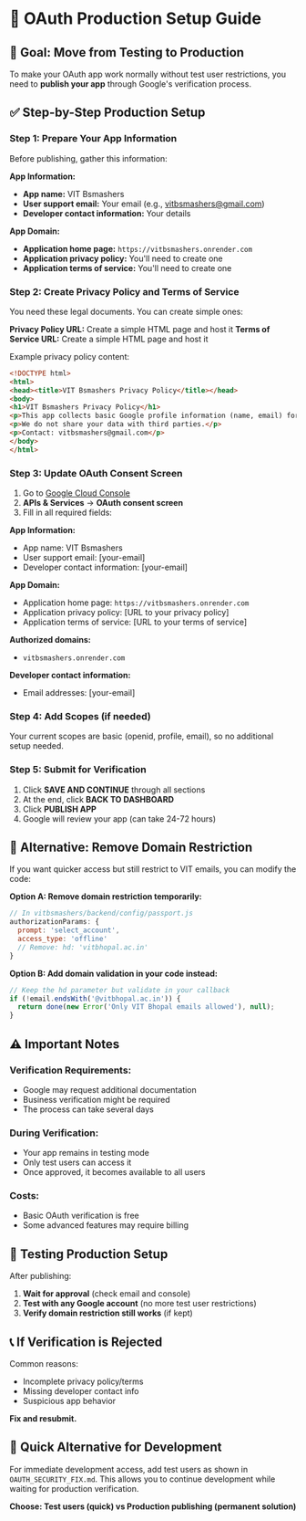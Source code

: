 # 🚀 OAuth Production Setup Guide

## 🎯 **Goal: Move from Testing to Production**

To make your OAuth app work normally without test user restrictions, you need to **publish your app** through Google's verification process.

## ✅ **Step-by-Step Production Setup**

### **Step 1: Prepare Your App Information**

Before publishing, gather this information:

**App Information:**
- **App name:** VIT Bsmashers
- **User support email:** Your email (e.g., vitbsmashers@gmail.com)
- **Developer contact information:** Your details

**App Domain:**
- **Application home page:** `https://vitbsmashers.onrender.com`
- **Application privacy policy:** You'll need to create one
- **Application terms of service:** You'll need to create one

### **Step 2: Create Privacy Policy and Terms of Service**

You need these legal documents. You can create simple ones:

**Privacy Policy URL:** Create a simple HTML page and host it
**Terms of Service URL:** Create a simple HTML page and host it

Example privacy policy content:
```html
<!DOCTYPE html>
<html>
<head><title>VIT Bsmashers Privacy Policy</title></head>
<body>
<h1>VIT Bsmashers Privacy Policy</h1>
<p>This app collects basic Google profile information (name, email) for authentication purposes only.</p>
<p>We do not share your data with third parties.</p>
<p>Contact: vitbsmashers@gmail.com</p>
</body>
</html>
```

### **Step 3: Update OAuth Consent Screen**

1. Go to [Google Cloud Console](https://console.cloud.google.com/)
2. **APIs & Services** → **OAuth consent screen**
3. Fill in all required fields:

**App Information:**
- App name: VIT Bsmashers
- User support email: [your-email]
- Developer contact information: [your-email]

**App Domain:**
- Application home page: `https://vitbsmashers.onrender.com`
- Application privacy policy: [URL to your privacy policy]
- Application terms of service: [URL to your terms of service]

**Authorized domains:**
- `vitbsmashers.onrender.com`

**Developer contact information:**
- Email addresses: [your-email]

### **Step 4: Add Scopes (if needed)**

Your current scopes are basic (openid, profile, email), so no additional setup needed.

### **Step 5: Submit for Verification**

1. Click **SAVE AND CONTINUE** through all sections
2. At the end, click **BACK TO DASHBOARD**
3. Click **PUBLISH APP**
4. Google will review your app (can take 24-72 hours)

## 🔧 **Alternative: Remove Domain Restriction**

If you want quicker access but still restrict to VIT emails, you can modify the code:

**Option A: Remove domain restriction temporarily:**
```javascript
// In vitbsmashers/backend/config/passport.js
authorizationParams: {
  prompt: 'select_account',
  access_type: 'offline'
  // Remove: hd: 'vitbhopal.ac.in'
}
```

**Option B: Add domain validation in your code instead:**
```javascript
// Keep the hd parameter but validate in your callback
if (!email.endsWith('@vitbhopal.ac.in')) {
  return done(new Error('Only VIT Bhopal emails allowed'), null);
}
```

## ⚠️ **Important Notes**

### **Verification Requirements:**
- Google may request additional documentation
- Business verification might be required
- The process can take several days

### **During Verification:**
- Your app remains in testing mode
- Only test users can access it
- Once approved, it becomes available to all users

### **Costs:**
- Basic OAuth verification is free
- Some advanced features may require billing

## 🧪 **Testing Production Setup**

After publishing:

1. **Wait for approval** (check email and console)
2. **Test with any Google account** (no more test user restrictions)
3. **Verify domain restriction still works** (if kept)

## 📞 **If Verification is Rejected**

Common reasons:
- Incomplete privacy policy/terms
- Missing developer contact info
- Suspicious app behavior

**Fix and resubmit.**

## 🎯 **Quick Alternative for Development**

For immediate development access, add test users as shown in `OAUTH_SECURITY_FIX.md`. This allows you to continue development while waiting for production verification.

**Choose: Test users (quick) vs Production publishing (permanent solution)**